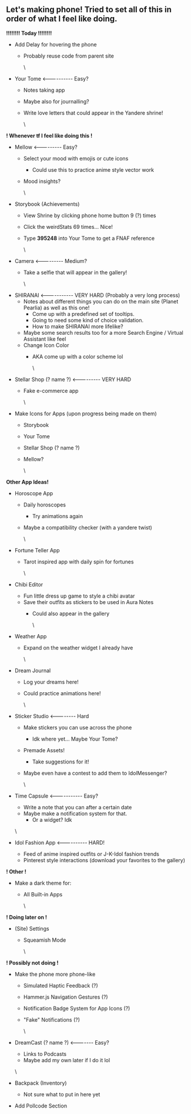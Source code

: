 ## **Let's making phone! Tried to set all of this in order of what I feel like doing.**

**!!!!!!!! Today !!!!!!!!**

* Add Delay for hovering the phone
  * Probably reuse code from parent site

    \
* Your Tome <---------- Easy?
  * Notes taking app
  * Maybe also for journalling?
  * Write love letters that could appear in the Yandere shrine!

    \

**! Whenever tf I feel like doing this !**

* Mellow <--------- Easy?
  * Select your mood with emojis or cute icons
    * Could use this to practice anime style vector work
  * Mood insights?

    \
* Storybook (Achievements)
  * View Shrine by clicking phone home button 9 (?) times
  * Click the weirdStats 69 times... Nice!
  * Type **395248** into Your Tome to get a FNAF reference

    \
* Camera <--------- Medium?
  * Take a selfie that will appear in the gallery!

    \
* SHIRANAI <----------- VERY HARD (Probably a very long process)
  * Notes about different things you can do on the main site (Planet Pearlia) as well as this one!
    * Come up with a predefined set of tooltips.
    * Going to need some kind of choice validation.
    * How to make SHIRANAI more lifelike?
  * Maybe some search results too for a more Search Engine / Virtual Assistant like feel
  * Change Icon Color
    * AKA come up with a color scheme lol

      \
* Stellar Shop (? name ?) <--------- VERY HARD
  * Fake e-commerce app

    \
* Make Icons for Apps (upon progress being made on them)
  * Storybook
  * Your Tome
  * Stellar Shop (? name ?)
  * Mellow?

    \

**Other App Ideas!**

* Horoscope App
  * Daily horoscopes
    * Try animations again
  * Maybe a compatibility checker (with a yandere twist)

    \
* Fortune Teller App
  * Tarot inspired app with daily spin for fortunes

    \
* Chibi Editor
  * Fun little dress up game to style a chibi avatar
  * Save their outfits as stickers to be used in Aura Notes
    * Could also appear in the gallery

      \
* Weather App
  * Expand on the weather widget I already have

    \
* Dream Journal
  * Log your dreams here!
  * Could practice animations here!

    \
* Sticker Studio <-------- Hard
  * Make stickers you can use across the phone
    * Idk where yet… Maybe Your Tome?
  * Premade Assets!
    * Take suggestions for it!
  * Maybe even have a contest to add them to IdolMessenger?

    \
* Time Capsule <----------- Easy?
  * Write a note that you can after a certain date
  * Maybe make a notification system for that.
    * Or a widget? Idk

  \
* Idol Fashion App <---------- HARD!
  * Feed of anime inspired outfits or J-K-Idol fashion trends
  * Pinterest style interactions (download your favorites to the gallery)


**! Other !**

* Make a dark theme for:
  * All Built-in Apps

    \

**! Doing later on !**

* (Site) Settings
  * Squeamish Mode

    \

**! Possibly not doing !**

* Make the phone more phone-like
  * Simulated Haptic Feedback (?)
  * Hammer.js Navigation Gestures (?)
  * Notification Badge System for App Icons (?)
  * "Fake" Notifications (?)

    \
* DreamCast (? name ?) <------- Easy?
  * Links to Podcasts
  * Maybe add my own later if I do it lol

  \
* Backpack (Inventory)
  * Not sure what to put in here yet
* Add Pollcode Section


